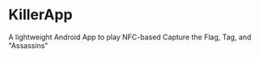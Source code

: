 KillerApp
=========

A lightweight Android App to play NFC-based Capture the Flag, Tag, and "Assassins"